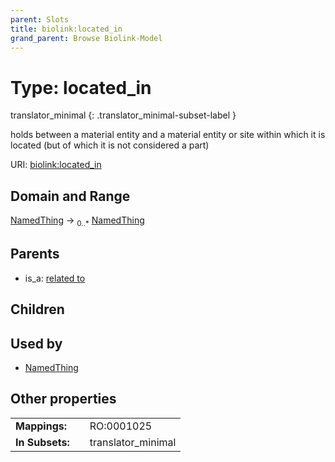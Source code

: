 ```yaml
---
parent: Slots
title: biolink:located_in
grand_parent: Browse Biolink-Model
---
```


# Type: located_in

translator_minimal
{: .translator_minimal-subset-label }


holds between a material entity and a material entity or site within which it is located (but of which it is not considered a part)

URI: [biolink:located_in](https://w3id.org/biolink/vocab/located_in)

## Domain and Range

[NamedThing](NamedThing.md) ->  <sub>0..*</sub> [NamedThing](NamedThing.md)

## Parents

 *  is_a: [related to](related_to.md)

## Children


## Used by

 * [NamedThing](NamedThing.md)

## Other properties

|  |  |  |
| --- | --- | --- |
| **Mappings:** | | RO:0001025 |
| **In Subsets:** | | translator_minimal |


